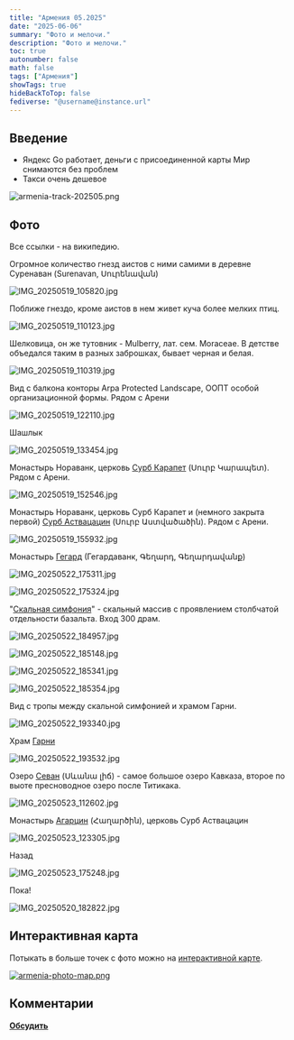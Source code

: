 ```yaml
---
title: "Армения 05.2025"
date: "2025-06-06"
summary: "Фото и мелочи."
description: "Фото и мелочи."
toc: true
autonumber: false
math: false
tags: ["Армения"]
showTags: true
hideBackToTop: false
fediverse: "@username@instance.url"
---
```


## Введение

* Яндекс Go работает, деньги с присоединенной карты Мир снимаются без проблем
* Такси очень дешевое

![armenia-track-202505.png](armenia-track-202505.png "Трек поездки")

## Фото

Все ссылки - на википедию.

Огромное количество гнезд аистов с ними самими в деревне Суренаван (Surenavan, Սուրենավան)

![IMG_20250519_105820.jpg](IMG_20250519_105820.jpg)

Поближе гнездо, кроме аистов в нем живет куча более мелких птиц.

![IMG_20250519_110123.jpg](IMG_20250519_110123.jpg)

Шелковица, он же тутовник - Mulberry, лат. сем. Moraceae. В детстве объедался таким в разных заброшках, бывает черная и белая.

![IMG_20250519_110319.jpg](IMG_20250519_110319.jpg)

Вид с балкона конторы Arpa Protected Landscape, ООПТ особой организационной формы. Рядом с Арени

![IMG_20250519_122110.jpg](IMG_20250519_122110.jpg)

Шашлык

![IMG_20250519_133454.jpg](IMG_20250519_133454.jpg)

Монастырь Нораванк, церковь [Сурб Карапет](https://ru.wikipedia.org/wiki/%D0%9D%D0%BE%D1%80%D0%B0%D0%B2%D0%B0%D0%BD%D0%BA#%D0%A6%D0%B5%D1%80%D0%BA%D0%BE%D0%B2%D1%8C_%D0%A1%D1%83%D1%80%D0%B1_%D0%9A%D0%B0%D1%80%D0%B0%D0%BF%D0%B5%D1%82) (Սուրբ Կարապետ). Рядом с Арени.

![IMG_20250519_152546.jpg](IMG_20250519_152546.jpg)

Монастырь Нораванк, церковь Сурб Карапет и (немного закрыта первой) [Сурб Аствацацин](https://ru.wikipedia.org/wiki/%D0%9D%D0%BE%D1%80%D0%B0%D0%B2%D0%B0%D0%BD%D0%BA#%D0%A6%D0%B5%D1%80%D0%BA%D0%BE%D0%B2%D1%8C_%D0%A1%D1%83%D1%80%D0%B1_%D0%90%D1%81%D1%82%D0%B2%D0%B0%D1%86%D0%B0%D1%86%D0%B8%D0%BD) (Սուրբ Աստվածածին). Рядом с Арени.

![IMG_20250519_155932.jpg](IMG_20250519_155932.jpg)

Монастырь [Гегард](https://ru.wikipedia.org/wiki/%D0%93%D0%B5%D0%B3%D0%B0%D1%80%D0%B4) (Гегардаванк, Գեղարդ, Գեղարդավանք)

![IMG_20250522_175311.jpg](IMG_20250522_175311.jpg)

![IMG_20250522_175324.jpg](IMG_20250522_175324.jpg)

"[Скальная симфония](https://ru.wikipedia.org/wiki/%D0%A1%D0%B8%D0%BC%D1%84%D0%BE%D0%BD%D0%B8%D1%8F_%D0%BA%D0%B0%D0%BC%D0%BD%D0%B5%D0%B9)" - скальный массив с проявлением столбчатой отдельности базальта. Вход 300 драм.

![IMG_20250522_184957.jpg](IMG_20250522_184957.jpg)

![IMG_20250522_185148.jpg](IMG_20250522_185148.jpg)

![IMG_20250522_185341.jpg](IMG_20250522_185341.jpg)

![IMG_20250522_185354.jpg](IMG_20250522_185354.jpg)

Вид с тропы между скальной симфонией и храмом Гарни.

![IMG_20250522_193340.jpg](IMG_20250522_193340.jpg)

Храм [Гарни](https://ru.wikipedia.org/wiki/%D0%93%D0%B0%D1%80%D0%BD%D0%B8_(%D1%85%D1%80%D0%B0%D0%BC))

![IMG_20250522_193532.jpg](IMG_20250522_193532.jpg)

Озеро [Севан](https://ru.wikipedia.org/wiki/%D0%A1%D0%B5%D0%B2%D0%B0%D0%BD) (Սևանա լիճ) - самое большое озеро Кавказа, второе по выоте пресноводное озеро после Титикака.

![IMG_20250523_112602.jpg](IMG_20250523_112602.jpg)

Монастырь [Агарцин](https://ru.wikipedia.org/wiki/%D0%90%D0%B3%D0%B0%D1%80%D1%86%D0%B8%D0%BD_(%D0%BC%D0%BE%D0%BD%D0%B0%D1%81%D1%82%D1%8B%D1%80%D1%8C)) (Հաղարծին), церковь Сурб Аствацацин

![IMG_20250523_123305.jpg](IMG_20250523_123305.jpg)

Назад

![IMG_20250523_175248.jpg](IMG_20250523_175248.jpg)

Пока!

![IMG_20250520_182822.jpg](IMG_20250520_182822.jpg)

## Интерактивная карта

Потыкать в больше точек с фото можно на [интерактивной карте](https://maxim.nextgis.com/resource/8247/display?panel=layers).

[![armenia-photo-map.png](armenia-photo-map.png)](https://maxim.nextgis.com/resource/8247/display?panel=layers)

## Комментарии

[**Обсудить**](https://t.me/answer42geo/80)
